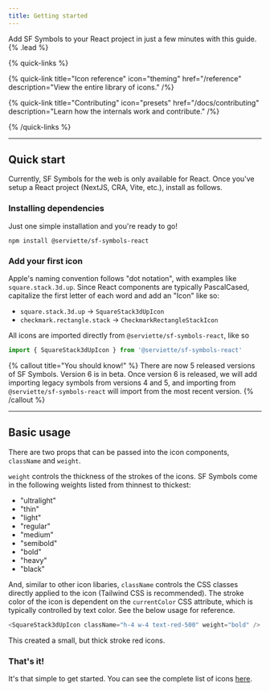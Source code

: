 ```yaml
---
title: Getting started
---
```


Add SF Symbols to your React project in just a few minutes with this guide. {% .lead %}

{% quick-links %}

{% quick-link title="Icon reference" icon="theming" href="/reference" description="View the entire library of icons." /%}

{% quick-link title="Contributing" icon="presets" href="/docs/contributing" description="Learn how the internals work and contribute." /%}

{% /quick-links %}

---

## Quick start

Currently, SF Symbols for the web is only available for React. Once you've setup a React project (NextJS, CRA, Vite, etc.), install as follows.

### Installing dependencies

Just one simple installation and you're ready to go!

```shell
npm install @serviette/sf-symbols-react
```

<!-- {% callout type="warning" title="Oh no! Something bad happened!" %}
This is what a disclaimer message looks like. You might want to include inline `code` in it. Or maybe you’ll want to include a [link](/) in it. I don’t think we should get too carried away with other scenarios like lists or tables — that would be silly.
{% /callout %} -->

### Add your first icon

Apple's naming convention follows "dot notation", with examples like `square.stack.3d.up`. Since React components are typically PascalCased, capitalize the first letter of each word and add an "Icon" like so:

- `square.stack.3d.up` -> `SquareStack3dUpIcon`
- `checkmark.rectangle.stack` -> `CheckmarkRectangleStackIcon`

All icons are imported directly from `@serviette/sf-symbols-react`, like so

```js
import { SquareStack3dUpIcon } from '@serviette/sf-symbols-react'
```

{% callout title="You should know!" %}
There are now 5 released versions of SF Symbols. Version 6 is in beta. Once version 6 is released, we will add importing legacy symbols from versions 4 and 5, and importing from `@serviette/sf-symbols-react` will import from the most recent version.
{% /callout %}

---

## Basic usage

There are two props that can be passed into the icon components, `className` and `weight`.

`weight` controls the thickness of the strokes of the icons. SF Symbols come in the following weights listed from thinnest to thickest:

- "ultralight"
- "thin"
- "light"
- "regular"
- "medium"
- "semibold"
- "bold"
- "heavy"
- "black"

And, similar to other icon libaries, `className` controls the CSS classes directly applied to the icon (Tailwind CSS is recommended). The stroke color of the icon is dependent on the `currentColor` CSS attribute, which is typically controlled by text color. See the below usage for reference.

```js
<SquareStack3dUpIcon className="h-4 w-4 text-red-500" weight="bold" />
```

This created a small, but thick stroke red icons.

### That's it!

It's that simple to get started. You can see the complete list of icons [here](/reference).

<!-- ## Getting help

Consequuntur et aut quisquam et qui consequatur eligendi. Necessitatibus dolorem sit. Excepturi cumque quibusdam soluta ullam rerum voluptatibus. Porro illo sequi consequatur nisi numquam nisi autem. Ut necessitatibus aut. Veniam ipsa voluptatem sed.

### Submit an issue

Inventore et aut minus ut voluptatem nihil commodi doloribus consequatur. Facilis perferendis nihil sit aut aspernatur iure ut dolores et. Aspernatur odit dignissimos. Aut qui est sint sint.

Facere aliquam qui. Dolorem officia ipsam adipisci qui molestiae. Error voluptatem reprehenderit ex.

Consequatur enim quia maiores aperiam et ipsum dicta. Quam ut sit facere sit quae. Eligendi veritatis aut ut veritatis iste ut adipisci illo.

### Join the community

Praesentium facilis iste aliquid quo quia a excepturi. Fuga reprehenderit illo sequi voluptatem voluptatem omnis. Id quia consequatur rerum consectetur eligendi et omnis. Voluptates iusto labore possimus provident praesentium id vel harum quisquam. Voluptatem provident corrupti.

Eum et ut. Qui facilis est ipsa. Non facere quia sequi commodi autem. Dicta autem sit sequi omnis impedit. Eligendi amet dolorum magnam repudiandae in a.

Molestiae iusto ut exercitationem dolorem unde iusto tempora atque nihil. Voluptatem velit facere laboriosam nobis ea. Consequatur rerum velit ipsum ipsam. Et qui saepe consequatur minima laborum tempore voluptatum et. Quia eveniet eaque sequi consequatur nihil eos. -->
